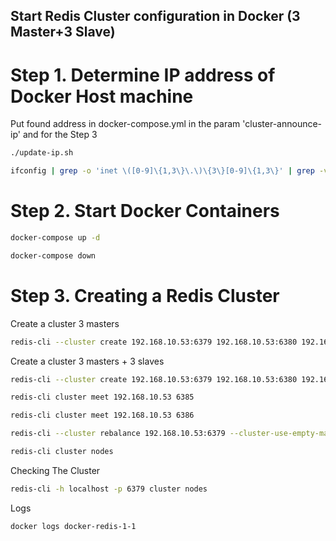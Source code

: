 ## Start Redis Cluster configuration in Docker (3 Master+3 Slave)

# Step 1. Determine IP address of Docker Host machine
Put found address in docker-compose.yml in the param 'cluster-announce-ip' and for the Step 3

```Bash
./update-ip.sh
```
```Bash
ifconfig | grep -o 'inet \([0-9]\{1,3\}\.\)\{3\}[0-9]\{1,3\}' | grep -v '127.0.0.1' | awk '{print $2}' | head -n 1
```

# Step 2. Start Docker Containers
```Bash
docker-compose up -d
```
```Bash
docker-compose down
```
# Step 3. Creating a Redis Cluster

Create a cluster 3 masters
```Bash
redis-cli --cluster create 192.168.10.53:6379 192.168.10.53:6380 192.168.10.53:6381 --cluster-yes
```
Create a cluster 3 masters + 3 slaves
```Bash
redis-cli --cluster create 192.168.10.53:6379 192.168.10.53:6380 192.168.10.53:6381 192.168.10.53:6382 192.168.10.53:6383 192.168.10.53:6384 --cluster-replicas 1 --cluster-yes
```
```Bash
redis-cli cluster meet 192.168.10.53 6385
```
```Bash
redis-cli cluster meet 192.168.10.53 6386
```


```Bash
redis-cli --cluster rebalance 192.168.10.53:6379 --cluster-use-empty-masters

```

```Bash
redis-cli cluster nodes
```

Checking The Cluster
```Bash
redis-cli -h localhost -p 6379 cluster nodes
```
Logs
```Bash
docker logs docker-redis-1-1
```